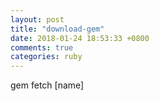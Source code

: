 ```yaml
---
layout: post
title: "download-gem"
date: 2018-01-24 18:53:33 +0800
comments: true
categories: ruby
---
```

gem fetch [name]